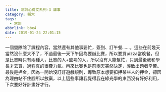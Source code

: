 ```yaml
---
title: 寒訓心得文系列-3 雜事
category: 輔大
tags:
  - 寒訓
abbrlink: bbe4
date: 2019-01-24 22:01:15
---
```

一個營隊除了課程內容，當然還有其他事要忙，簽到、訂午餐......，這些在前幾天當然沒什麼大不了，不過最後一天下午因為要辦比賽，所以要買pizza當晚餐，但是比賽時只有兩種人，比賽的人+監考的人，所以沒有人能幫忙，只到最後我和學長才去買，過程真的很費力氣。再來比賽也是前兩天突然決定，導致出題者辛苦。最後是押金，因為一開始沒訂好遊戲規則，導致原本想要扣押某些人的押金，卻因為理由站不住腳所以放棄，以上這些事讓我覺得我在綠光學的東西沒有好好利用，下次要好好計畫好才行。
